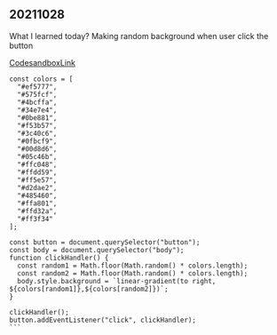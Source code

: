 ## 20211028

What I learned today? Making random background when user click the button

[CodesandboxLink](https://codesandbox.io/s/a09blueprint-forked-oygm7)

````
const colors = [
  "#ef5777",
  "#575fcf",
  "#4bcffa",
  "#34e7e4",
  "#0be881",
  "#f53b57",
  "#3c40c6",
  "#0fbcf9",
  "#00d8d6",
  "#05c46b",
  "#ffc048",
  "#ffdd59",
  "#ff5e57",
  "#d2dae2",
  "#485460",
  "#ffa801",
  "#ffd32a",
  "#ff3f34"
];

const button = document.querySelector("button");
const body = document.querySelector("body");
function clickHandler() {
  const random1 = Math.floor(Math.random() * colors.length);
  const random2 = Math.floor(Math.random() * colors.length);
  body.style.background = `linear-gradient(to right, ${colors[random1]},${colors[random2]})`;
}

clickHandler();
button.addEventListener("click", clickHandler);
```

